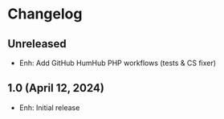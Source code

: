 Changelog
=========

Unreleased
--------------------
- Enh: Add GitHub HumHub PHP workflows (tests & CS fixer)

1.0 (April 12, 2024)
--------------------
- Enh: Initial release
